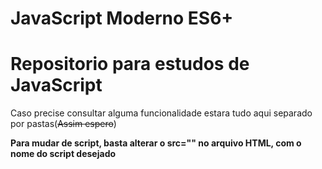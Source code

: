 # JavaScript Moderno ES6+
<h1>Repositorio para estudos de JavaScript</h1>
<p>Caso precise consultar alguma funcionalidade estara tudo aqui separado por pastas(<strike>Assim espero</strike>)</p>
<strong>Para mudar de script, basta alterar o <quotes>src=""</quotes> no arquivo HTML, com o nome do script desejado</strong>